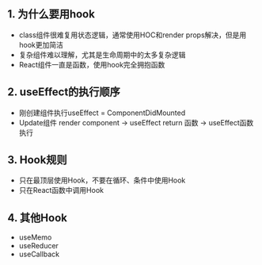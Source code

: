 ## 1. 为什么要用hook
- class组件很难复用状态逻辑，通常使用HOC和render props解决，但是用hook更加简洁
- 复杂组件难以理解，尤其是生命周期中的太多复杂逻辑
- React组件一直是函数，使用hook完全拥抱函数

## 2. useEffect的执行顺序
- 刚创建组件执行useEffect = ComponentDidMounted
- Update组件 render component -> useEffect return 函数 -> useEffect函数执行

## 3. Hook规则
- 只在最顶层使用Hook，不要在循环、条件中使用Hook
- 只在React函数中调用Hook

## 4. 其他Hook
- useMemo
- useReducer
- useCallback